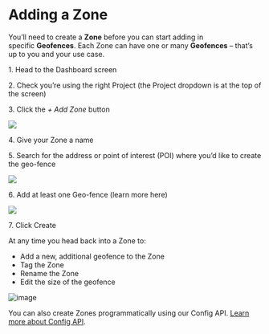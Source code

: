 Adding a Zone
=============

You’ll need to create a **Zone** before you can start adding in specific **Geofences**. Each Zone can have one or many **Geofences** – that’s up to you and your use case.

1\. Head to the Dashboard screen

2\. Check you’re using the right Project (the Project dropdown is at the top of the screen)

3\. Click the _\+ Add Zone_ button

![](https://docs.bluedot.io/wp-content/uploads/2023/05/Zone-Creation-1-1024x507.png)

4\. Give your Zone a name

5\. Search for the address or point of interest (POI) where you’d like to create the geo-fence

![](https://docs.bluedot.io/wp-content/uploads/2023/05/Zone-Creation-2-1-1024x260.png)

6\. Add at least one Geo-fence (learn more here)

![](https://docs.bluedot.io/wp-content/uploads/2023/05/Zone-Creation-3-1024x520.png)

7\. Click Create

At any time you head back into a Zone to:

*   Add a new, additional geofence to the Zone
*   Tag the Zone
*   Rename the Zone
*   Edit the size of the geofence

![image](https://docs.bluedot.io/wp-content/uploads/2021/07/info.png)

You can also create Zones programmatically using our Config API. [Learn more about Config API](https://docs.bluedot.io/config-api/).